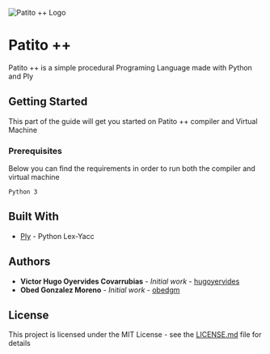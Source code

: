 ![Patito ++ Logo](https://repository-images.githubusercontent.com/252045115/c91d1d00-9d59-11ea-8764-883372e77436)
# Patito ++ 
Patito ++ is a simple procedural Programing Language made with Python and Ply

## Getting Started

This part of the guide will get you started on Patito ++ compiler and Virtual Machine

### Prerequisites

Below you can find the requirements in order to run both the compiler and virtual machine

```
Python 3
```



## Built With

* [Ply](https://www.dabeaz.com/ply/) - Python Lex-Yacc




## Authors

* **Victor Hugo Oyervides Covarrubias** - *Initial work* - [hugoyervides](https://github.com/hugoyervides)
* **Obed Gonzalez Moreno** - *Initial work* - [obedgm](https://github.com/obedgm)

## License

This project is licensed under the MIT License - see the [LICENSE.md](LICENSE.md) file for details
